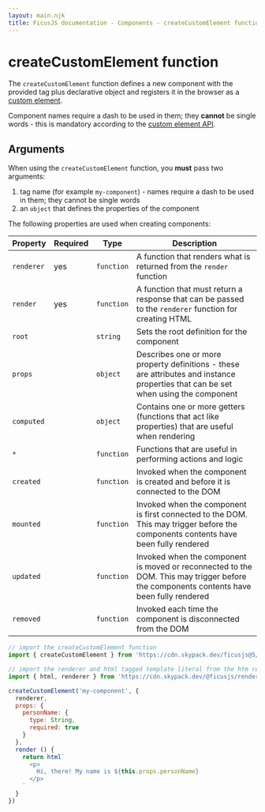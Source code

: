 ```yaml
---
layout: main.njk
title: FicusJS documentation - Components - createCustomElement function
---
```

# createCustomElement function

The `createCustomElement` function defines a new component with the provided tag plus declarative object and registers it in the browser as a [custom element](https://developer.mozilla.org/en-US/docs/Web/Web_Components/Using_custom_elements).

Component names require a dash to be used in them; they **cannot** be single words - this is mandatory according to the [custom element API](https://developer.mozilla.org/en-US/docs/Web/Web_Components/Using_custom_elements).

## Arguments

When using the `createCustomElement` function, you **must** pass two arguments:

1. tag name (for example `my-component`) - names require a dash to be used in them; they cannot be single words
2. an `object` that defines the properties of the component

The following properties are used when creating components:

| Property | Required | Type | Description |
| --- | --- | --- | --- |
| `renderer` | yes | `function` | A function that renders what is returned from the `render` function |                                                                                    |
| `render` | yes | `function` | A function that must return a response that can be passed to the `renderer` function for creating HTML |                                                                                    |
| `root` |  | `string` | Sets the root definition for the component |
| `props` |  | `object` | Describes one or more property definitions - these are attributes and instance properties that can be set when using the component |
| `computed` |  | `object` | Contains one or more getters (functions that act like properties) that are useful when rendering |
| `*` |  | `function` | Functions that are useful in performing actions and logic |
| `created` |  | `function` | Invoked when the component is created and before it is connected to the DOM |
| `mounted` |  | `function` | Invoked when the component is first connected to the DOM. This may trigger before the components contents have been fully rendered |
| `updated` |  | `function` | Invoked when the component is moved or reconnected to the DOM. This may trigger before the components contents have been fully rendered |
| `removed` |  | `function` | Invoked each time the component is disconnected from the DOM |

```js
// import the createCustomElement function
import { createCustomElement } from 'https://cdn.skypack.dev/ficusjs@5/custom-element'

// import the renderer and html tagged template literal from the htm renderer
import { html, renderer } from 'https://cdn.skypack.dev/@ficusjs/renderers@5/htm'

createCustomElement('my-component', {
  renderer,
  props: {
    personName: {
      type: String,
      required: true
    }
  },
  render () {
    return html`
      <p>
        Hi, there! My name is ${this.props.personName}
      </p>
    `
  }
})
```
